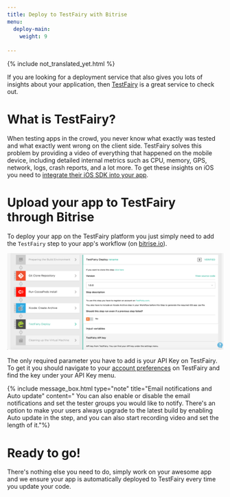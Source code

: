 ```yaml
---
title: Deploy to TestFairy with Bitrise
menu:
  deploy-main:
    weight: 9

---
```

{% include not_translated_yet.html %}

If you are looking for a deployment service that also gives you lots of insights
about your application, then [TestFairy](https://www.testfairy.com/) is a great service to check out.

# What is TestFairy?

When testing apps in the crowd, you never know what exactly was tested and what exactly went wrong on the client side.
TestFairy solves this problem by providing a video of everything that happened on the mobile device,
including detailed internal metrics such as CPU, memory, GPS, network, logs, crash reports, and a lot more.
To get these insights on iOS you need to [integrate their iOS SDK into your app](http://docs.testfairy.com/iOS_SDK/Integrating_iOS_SDK.html).

# Upload your app to TestFairy through Bitrise

To deploy your app on the TestFairy platform you just simply need to add the `TestFairy` step
to your app's workflow (on [bitrise.io](https://www.bitrise.io)).

![Deploy to TestFairy step in a Workflow](/img/tutorials/deploy/testfairy_workflow-editor.png)

The only required parameter you have to add is your API Key on TestFairy.
To get it you should navigate to your [account preferences](https://app.testfairy.com/settings/) on TestFairy
and find the key under your API Key menu.

{% include message_box.html type="note" title="Email notifications and Auto update" content=" You can also enable or disable the email notifications and set the tester groups you would like to notify. There's an option to make your users always upgrade to the latest build by enabling Auto update in the step, and you can also start recording video and set the length of it."%}

# Ready to go!

There's nothing else you need to do,
simply work on your awesome app and we ensure your app is automatically deployed to TestFairy every time you update your code.